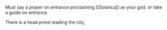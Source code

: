 Must say a prayer on entrance proclaiming [[Solarica]] as your god, or take a guide on entrance

There is a head priest leading the city,